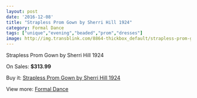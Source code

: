 ```yaml
---
layout: post
date: '2016-12-08'
title: "Strapless Prom Gown by Sherri Hill 1924"
category: Formal Dance
tags: ["unique","evening","beaded","prom","dresses"]
image: http://img.transblink.com/8864-thickbox_default/strapless-prom-gown-by-sherri-hill-1924.jpg
---
```

Strapless Prom Gown by Sherri Hill 1924

On Sales: **$313.99**
<a href="https://www.transblink.com/en/formal-dance/2917-strapless-prom-gown-by-sherri-hill-1924.html"><amp-img layout="responsive" width="600" height="600" src="//img.transblink.com/8864-thickbox_default/strapless-prom-gown-by-sherri-hill-1924.jpg" alt="Strapless Prom Gown by Sherri Hill 1924 0" /></a>
<a href="https://www.transblink.com/en/formal-dance/2917-strapless-prom-gown-by-sherri-hill-1924.html"><amp-img layout="responsive" width="600" height="600" src="//img.transblink.com/8868-thickbox_default/strapless-prom-gown-by-sherri-hill-1924.jpg" alt="Strapless Prom Gown by Sherri Hill 1924 1" /></a>
<a href="https://www.transblink.com/en/formal-dance/2917-strapless-prom-gown-by-sherri-hill-1924.html"><amp-img layout="responsive" width="600" height="600" src="//img.transblink.com/8867-thickbox_default/strapless-prom-gown-by-sherri-hill-1924.jpg" alt="Strapless Prom Gown by Sherri Hill 1924 2" /></a>
<a href="https://www.transblink.com/en/formal-dance/2917-strapless-prom-gown-by-sherri-hill-1924.html"><amp-img layout="responsive" width="600" height="600" src="//img.transblink.com/8866-thickbox_default/strapless-prom-gown-by-sherri-hill-1924.jpg" alt="Strapless Prom Gown by Sherri Hill 1924 3" /></a>
<a href="https://www.transblink.com/en/formal-dance/2917-strapless-prom-gown-by-sherri-hill-1924.html"><amp-img layout="responsive" width="600" height="600" src="//img.transblink.com/8865-thickbox_default/strapless-prom-gown-by-sherri-hill-1924.jpg" alt="Strapless Prom Gown by Sherri Hill 1924 4" /></a>

Buy it: [Strapless Prom Gown by Sherri Hill 1924](https://www.transblink.com/en/formal-dance/2917-strapless-prom-gown-by-sherri-hill-1924.html "Strapless Prom Gown by Sherri Hill 1924")

View more: [Formal Dance](https://www.transblink.com/en/6-formal-dance "Formal Dance")